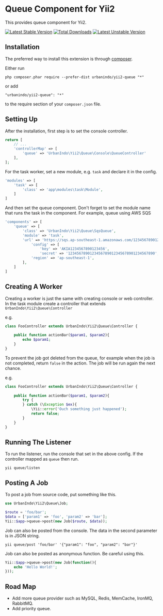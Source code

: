 # Queue Component for Yii2

This provides queue component for Yii2.

[![Latest Stable Version](https://poser.pugx.org/urbanindo/yii2-queue/v/stable.svg)](https://packagist.org/packages/urbanindo/yii2-queue)
[![Total Downloads](https://poser.pugx.org/urbanindo/yii2-queue/downloads.svg)](https://packagist.org/packages/urbanindo/yii2-queue)
[![Latest Unstable Version](https://poser.pugx.org/urbanindo/yii2-queue/v/unstable.svg)](https://packagist.org/packages/urbanindo/yii2-queue)


## Installation

The preferred way to install this extension is through [composer](http://getcomposer.org/download/).

Either run

```
php composer.phar require --prefer-dist urbanindo/yii2-queue "*"
```

or add

```
"urbanindo/yii2-queue": "*"
```

to the require section of your `composer.json` file.

## Setting Up

After the installation, first step is to set the console controller.

```php
return [
    // ...
    'controllerMap' => [
        'queue' => 'UrbanIndo\Yii2\Queue\Console\QueueController'
    ],
];
```

For the task worker, set a new module, e.g. `task` and declare it in the config.

```php
'modules' => [
    'task' => [
        'class' => 'app\modules\task\Module',
    ]
]
```

And then set the queue component. Don't forget to set the module name that runs
the task in the component. For example, queue using AWS SQS

```php
'components' => [
    'queue' => [
        'class' => 'UrbanIndo\Yii2\Queue\SqsQueue',
        'module' => 'task',
        'url' => 'https://sqs.ap-southeast-1.amazonaws.com/123456789012/queue',
            'config' => [
                'key' => 'AKIA1234567890123456',
                'secret' => '1234567890123456789012345678901234567890',
            'region' => 'ap-southeast-1',
        ],
    ]
]
```

## Creating A Worker

Creating a worker is just the same with creating console or web controller.
In the task module create a controller that extends `UrbanIndo\Yii2\Queue\Controller`

e.g.

```php
class FooController extends UrbanIndo\Yii2\Queue\Controller {
    
    public function actionBar($param1, $param2){
        echo $param1;
    }
}
```

To prevent the job got deleted from the queue, for example when the job is not
completed, return `false` in the action. The job will be run again the next
chance.

e.g.

```php
class FooController extends UrbanIndo\Yii2\Queue\Controller {
    
    public function actionBar($param1, $param2){
        try {
        } catch (\Exception $ex){
            \Yii::error('Ouch something just happened');
            return false;
        }
    }
}
```

## Running The Listener

To run the listener, run the console that set in the above config. If the
controller mapped as `queue` then run.

```
yii queue/listen
```

## Posting A Job

To post a job from source code, put something like this.

```php
use UrbanIndo\Yii2\Queue\Job;

$route = 'foo/bar';
$data = ['param1' => 'foo', 'param2' => 'bar'];
Yii::$app->queue->post(new Job($route, $data));
```

Job can also be posted from the console. The data in the second parameter is in
JSON string.

```
yii queue/post 'foo/bar' '{"param1": "foo", "param2": "bar"}'
```

Job can also be posted as anonymous function. Be careful using this.

```php
Yii::$app->queue->post(new Job(function(){
    echo 'Hello World!';
}));
```

## Road Map

- Add more queue provider such as MySQL, Redis, MemCache, IronMQ, RabbitMQ.
- Add priority queue.